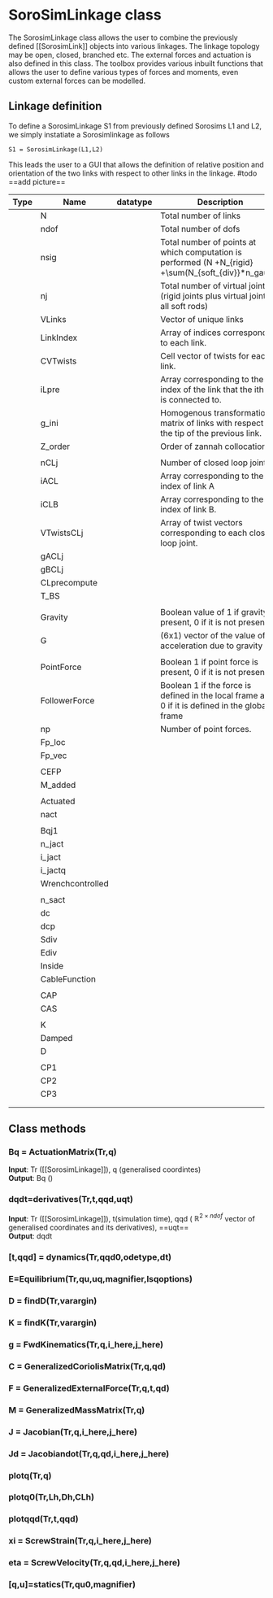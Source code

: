 # SoroSimLinkage class
The SorosimLinkage class allows the user to combine the previously defined [[SorosimLink]] objects into various linkages. The linkage topology may be open, closed, branched etc. The external forces and actuation is also defined in this class. The toolbox provides various inbuilt functions that allows the user to define various types of forces and moments, even custom external forces can be modelled. 

## Linkage definition
To define a SorosimLinkage S1 from previously defined Sorosims L1 and L2, we simply instatiate a Sorosimlinkage as follows
```
S1 = SorosimLinkage(L1,L2)
```
This leads the user to a GUI that allows the definition of relative position and orientation of the two links with respect to other links in the linkage. #todo ==add picture==

| Type | Name             | datatype | Description                                                                                             |
| ---- | ---------------- | -------- | ------------------------------------------------------------------------------------------------------- |
|      | N                |          | Total number of links                                                                                   |
|      | ndof             |          | Total number of dofs                                                                                    |
|      | nsig             |          | Total number of points at which computation is performed  \(N +N_{rigid} +\sum(N_{soft_{div}}*n_gauss\) |
|      | nj               |          | Total number of virtual joints (rigid joints plus virtual joints of all soft rods)                      |
|      | VLinks           |          | Vector of unique links                                                                                  |
|      | LinkIndex        |          | Array of indices corresponding to each link.                                                            |
|      | CVTwists         |          | Cell vector of twists for each link.                                                                    |
|      | iLpre            |          | Array corresponding to the link index of the link that the ith link is connected to.                    |
|      | g_ini            |          | Homogenous transformation matrix of links with respect to the tip of the previous link.                 |
|      | Z_order          |          | Order of zannah collocation.                                                                            |
|      |                  |          |                                                                                                         |
|      | nCLj             |          | Number of closed loop joints.                                                                           |
|      | iACL             |          | Array corresponding to the index of link A                                                              |
|      | iCLB             |          | Array corresponding to the index of link B.                                                             |
|      | VTwistsCLj       |          | Array of twist vectors corresponding to each closed loop joint.                                         |
|      | gACLj            |          |                                                                                                         |
|      | gBCLj            |          |                                                                                                         |
|      | CLprecompute     |          |                                                                                                         |
|      | T_BS             |          |                                                                                                         |
|      |                  |          |                                                                                                         |
|      | Gravity          |          | Boolean value of 1 if gravity is present, 0 if it is not present                                        |
|      | G                |          | (6x1) vector of the value of acceleration due to gravity                                                |
|      |                  |          |                                                                                                         |
|      | PointForce       |          | Boolean 1 if point force is present, 0 if it is not present                                             |
|      | FollowerForce    |          | Boolean 1 if the force is defined in the local frame and 0 if it is defined in the global frame         |
|      | np               |          | Number of point forces.                                                                                 |
|      | Fp_loc           |          |                                                                                                         |
|      | Fp_vec           |          |                                                                                                         |
|      |                  |          |                                                                                                         |
|      | CEFP             |          |                                                                                                         |
|      | M_added          |          |                                                                                                         |
|      |                  |          |                                                                                                         |
|      | Actuated         |          |                                                                                                         |
|      | nact             |          |                                                                                                         |
|      |                  |          |                                                                                                         |
|      | Bqj1             |          |                                                                                                         |
|      | n_jact           |          |                                                                                                         |
|      | i_jact           |          |                                                                                                         |
|      | i_jactq          |          |                                                                                                         |
|      | Wrenchcontrolled |          |                                                                                                         |
|      |                  |          |                                                                                                         |
|      | n_sact           |          |                                                                                                         |
|      | dc               |          |                                                                                                         |
|      | dcp              |          |                                                                                                         |
|      | Sdiv             |          |                                                                                                         |
|      | Ediv             |          |                                                                                                         |
|      | Inside           |          |                                                                                                         |
|      | CableFunction    |          |                                                                                                         |
|      |                  |          |                                                                                                         |
|      | CAP              |          |                                                                                                         |
|      | CAS              |          |                                                                                                         |
|      |                  |          |                                                                                                         |
|      | K                |          |                                                                                                         |
|      | Damped           |          |                                                                                                         |
|      | D                |          |                                                                                                         |
|      |                  |          |                                                                                                         |
|      | CP1              |          |                                                                                                         |
|      | CP2              |          |                                                                                                         |
|      | CP3              |          |                                                                                                         |
|      |                  |          |                                                                                                         |
|      |                  |          |                                                                                                         |

## Class methods

### Bq = **ActuationMatrix**(Tr,q)
**Input**: Tr ([[SorosimLinkage]]), q (generalised coordintes) <br>
**Output**: Bq ()<br>


### dqdt=**derivatives**(Tr,t,qqd,uqt)
**Input**: Tr ([[SorosimLinkage]]), t(simulation time), qqd ( $\mathbb{R}^{2\times ndof}$ vector of generalised coordinates and its derivatives), ==uqt== <br>
**Output**: dqdt<br>

### [t,qqd] = **dynamics**(Tr,qqd0,odetype,dt)

### E=**Equilibrium**(Tr,qu,uq,magnifier,lsqoptions)

### D = **findD**(Tr,varargin)

### K = **findK**(Tr,varargin)

### g = **FwdKinematics**(Tr,q,i_here,j_here)

### C = **GeneralizedCoriolisMatrix**(Tr,q,qd)

### F = **GeneralizedExternalForce**(Tr,q,t,qd)

### M = **GeneralizedMassMatrix**(Tr,q)

### J = **Jacobian**(Tr,q,i_here,j_here)

### Jd = **Jacobiandot**(Tr,q,qd,i_here,j_here)

### **plotq**(Tr,q)

### **plotq0**(Tr,Lh,Dh,CLh)

### **plotqqd**(Tr,t,qqd)

### xi = **ScrewStrain**(Tr,q,i_here,j_here)

### eta = **ScrewVelocity**(Tr,q,qd,i_here,j_here)

### [q,u]=**statics**(Tr,qu0,magnifier)
